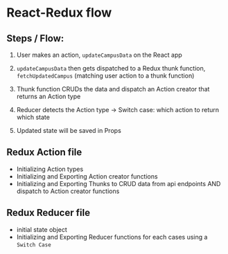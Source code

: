 # React-Redux flow


## Steps / Flow:

1. User makes an action, `updateCampusData` on the React app

2. `updateCampusData`  then gets dispatched to a Redux thunk function, `fetchUpdatedCampus` (matching user action to a thunk function)

3. Thunk function CRUDs the data and dispatch an Action creator that returns an Action type

5. Reducer detects the Action type -> Switch case: which action to return which state 

6. Updated state will be saved in Props


## Redux Action file
- Initializing Action types
- Initializing and Exporting Action creator functions
- Initializing and Exporting Thunks to CRUD data from api endpoints AND dispatch to Action creator functions


## Redux Reducer file
- initial state object
- Initializing and Exporting Reducer functions for each cases using a `Switch Case`




